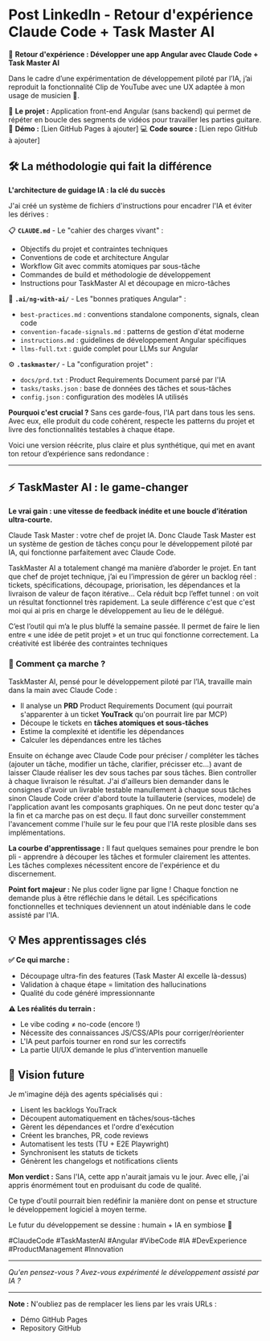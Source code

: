 # Post LinkedIn - Retour d'expérience Claude Code + Task Master AI

🚀 **Retour d'expérience : Développer une app Angular avec Claude Code + Task Master AI**

Dans le cadre d’une expérimentation de développement piloté par l’IA, j’ai reproduit la fonctionnalité Clip de YouTube avec une UX adaptée à mon usage de musicien 🎸.

🎯 **Le projet :** Application front-end Angular (sans backend) qui permet de répéter en boucle des segments de vidéos pour travailler les parties guitare.
📱 **Démo :** [Lien GitHub Pages à ajouter]
💻 **Code source :** [Lien repo GitHub à ajouter]

## 🛠️ La méthodologie qui fait la différence

**L'architecture de guidage IA : la clé du succès**

J'ai créé un système de fichiers d'instructions pour encadrer l'IA et éviter les dérives :

📋 **`CLAUDE.md`** - Le "cahier des charges vivant" :
- Objectifs du projet et contraintes techniques
- Conventions de code et architecture Angular
- Workflow Git avec commits atomiques par sous-tâche
- Commandes de build et méthodologie de développement
- Instructions pour TaskMaster AI et découpage en micro-tâches

🎯 **`.ai/ng-with-ai/`** - Les "bonnes pratiques Angular" :
- `best-practices.md` : conventions standalone components, signals, clean code
- `convention-facade-signals.md` : patterns de gestion d'état moderne
- `instructions.md` : guidelines de développement Angular spécifiques
- `llms-full.txt` : guide complet pour LLMs sur Angular

⚙️ **`.taskmaster/`** - La "configuration projet" :
- `docs/prd.txt` : Product Requirements Document parsé par l'IA
- `tasks/tasks.json` : base de données des tâches et sous-tâches
- `config.json` : configuration des modèles IA utilisés

**Pourquoi c'est crucial ?** Sans ces garde-fous, l'IA part dans tous les sens. Avec eux, elle produit du code cohérent, respecte les patterns du projet et livre des fonctionnalités testables à chaque étape.

Voici une version réécrite, plus claire et plus synthétique, qui met en avant ton retour d’expérience sans redondance :

---

## ⚡ TaskMaster AI : le game-changer

**Le vrai gain : une vitesse de feedback inédite et une boucle d’itération ultra-courte.**

Claude Task Master : votre chef de projet IA. Donc Claude Task Master est un système de gestion de tâches conçu pour le développement piloté par IA, qui fonctionne parfaitement avec Claude Code.

TaskMaster AI a totalement changé ma manière d’aborder le projet. En tant que chef de projet technique, j’ai eu l’impression de gérer un backlog réel : tickets, spécifications, découpage, priorisation, les dépendances et la livraison de valeur de façon itérative…  Cela réduit bcp l’effet tunnel : on voit un résultat fonctionnel très rapidement. La seule différence c'est que c'est moi qui ai pris en charge le développement au lieu de le délégué.

C’est l’outil qui m’a le plus bluffé la semaine passée. Il permet de faire le lien entre « une idée de petit projet » et un truc qui fonctionne correctement. La créativité est libérée des contraintes techniques

### 🔎 Comment ça marche ?

TaskMaster AI, pensé pour le développement piloté par l’IA, travaille main dans la main avec Claude Code :

* Il analyse un **PRD** Product Requirements Document (qui pourrait s'apparenter à un ticket **YouTrack** qu'on pourrait lire par MCP)
* Découpe le tickets en **tâches atomiques et sous-tâches**
* Estime la complexité et identifie les dépendances
* Calculer les dépendances entre les tâches

Ensuite on échange avec Claude Code pour préciser / compléter les tâches (ajouter un tâche, modifier un tâche, clarifier, précisser etc...) avant de laisser Claude réaliser les dev sous taches par sous tâches. Bien controller à chaque livraison le résultat. J'ai d'ailleurs bien demander dans le consignes d'avoir un livrable testable manullement à chaque sous tâches sinon Claude Code créer d'abord toute la tuillauterie (services, modele) de l'application avant les composants graphiques. On ne peut donc tester qu'a la fin et ca marche pas on est deçu. Il faut donc surveiller constemment l'avancement comme l'huile sur le feu pour que l'IA reste plosible dans ses implémentations.


**La courbe d'apprentissage :** Il faut quelques semaines pour prendre le bon pli - apprendre à découper les tâches et formuler clairement les attentes. Les tâches complexes nécessitent encore de l'expérience et du discernement.

**Point fort majeur :** Ne plus coder ligne par ligne ! Chaque fonction ne demande plus à être réfléchie dans le détail. Les spécifications fonctionnelles et techniques deviennent un atout indéniable dans le code assisté par l'IA.


## 💡 Mes apprentissages clés

**✅ Ce qui marche :**
- Découpage ultra-fin des features (Task Master AI excelle là-dessus)
- Validation à chaque étape = limitation des hallucinations
- Qualité du code généré impressionnante

**⚠️ Les réalités du terrain :**
- Le vibe coding ≠ no-code (encore !)
- Nécessite des connaissances JS/CSS/APIs pour corriger/réorienter
- L'IA peut parfois tourner en rond sur les correctifs
- La partie UI/UX demande le plus d'intervention manuelle


## 🔮 Vision future

Je m'imagine déjà des agents spécialisés qui :
- Lisent les backlogs YouTrack
- Découpent automatiquement en tâches/sous-tâches
- Gèrent les dépendances et l'ordre d'exécution
- Créent les branches, PR, code reviews
- Automatisent les tests (TU + E2E Playwright)
- Synchronisent les statuts de tickets
- Génèrent les changelogs et notifications clients

**Mon verdict :** Sans l'IA, cette app n'aurait jamais vu le jour. Avec elle, j'ai appris énormément tout en produisant du code de qualité.

Ce type d'outil pourrait bien redéfinir la manière dont on pense et structure le développement logiciel à moyen terme.

Le futur du développement se dessine : humain + IA en symbiose 🤝

#ClaudeCode #TaskMasterAI #Angular #VibeCode #IA #DevExperience #ProductManagement #Innovation

---

*Qu'en pensez-vous ? Avez-vous expérimenté le développement assisté par IA ?*

---

**Note :** N'oubliez pas de remplacer les liens par les vrais URLs :
- Démo GitHub Pages
- Repository GitHub